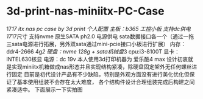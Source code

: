# 3d-print-nas-miniitx-PC-Case
17*17 itx nas pc case by 3d print
个人配置
主板：b365 工控小板 支持dc供电
17*17尺寸 支持nvme 原生SATA ph2.0 电源供电 sata数据接口各一个（通过一拖三sata电源进行拓展，另外双sata通过mini-pcie接口小板进行扩展）
内存：ddr4-2666 4g*2
硬盘：nvme 128g + sata机械盘*3
cpu:i3-8100T
显卡：INTEL630核显
电源：dc 19v
本人使用3d打印机器为 爱乐酷4 max
设计初衷就是实现miniitx机箱做成nas形态并且实现结构紧凑，除硬盘固定架外无任何螺丝进行固定
目前是初代设计产品有不少缺陷，特别是外观方面没有进行美化优化但保证了基本使用组装不会存在太大难度，
各个结构件设计合理组装完成后构建之间紧凑适中。
下面展示一下实拍图
